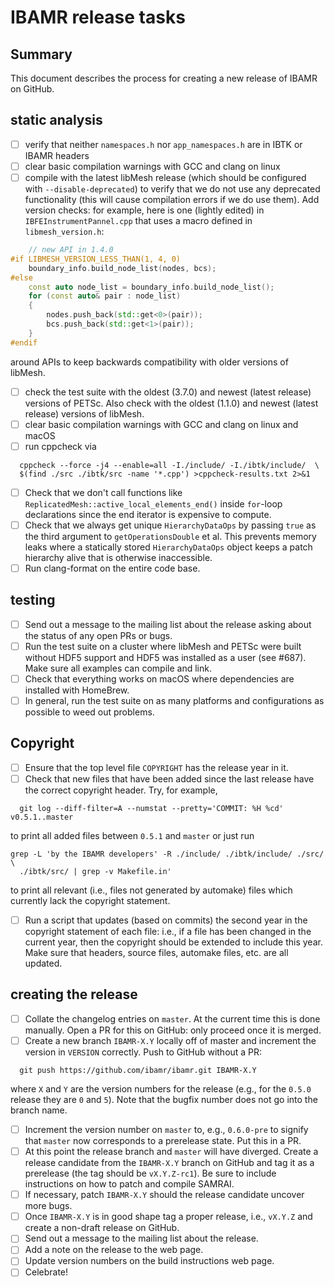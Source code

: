 # IBAMR release tasks

## Summary

This document describes the process for creating a new release of IBAMR on
GitHub.

## static analysis

- [ ] verify that neither `namespaces.h` nor `app_namespaces.h` are in IBTK or
  IBAMR headers
- [ ] clear basic compilation warnings with GCC and clang on linux
- [ ] compile with the latest libMesh release (which should be configured with
  `--disable-deprecated`) to verify that we do not use any deprecated
  functionality (this will cause compilation errors if we do use them). Add
  version checks: for example, here is one (lightly edited) in
  `IBFEInstrumentPannel.cpp` that uses a macro defined in `libmesh_version.h`:
```cpp
    // new API in 1.4.0
#if LIBMESH_VERSION_LESS_THAN(1, 4, 0)
    boundary_info.build_node_list(nodes, bcs);
#else
    const auto node_list = boundary_info.build_node_list();
    for (const auto& pair : node_list)
    {
        nodes.push_back(std::get<0>(pair));
        bcs.push_back(std::get<1>(pair));
    }
#endif
```
  around APIs to keep backwards compatibility with older versions of libMesh.
- [ ] check the test suite with the oldest (3.7.0) and newest (latest release)
  versions of PETSc. Also check with the oldest (1.1.0) and newest (latest
  release) versions of libMesh.
- [ ] clear basic compilation warnings with GCC and clang on linux and macOS
- [ ] run cppcheck via
```
  cppcheck --force -j4 --enable=all -I./include/ -I./ibtk/include/  \
  $(find ./src ./ibtk/src -name '*.cpp') >cppcheck-results.txt 2>&1
```
- [ ] Check that we don't call functions like
  `ReplicatedMesh::active_local_elements_end()` inside `for`-loop declarations
  since the end iterator is expensive to compute.
- [ ] Check that we always get unique `HierarchyDataOps` by passing `true` as
  the third argument to `getOperationsDouble` et al. This prevents memory leaks
  where a statically stored `HierarchyDataOps` object keeps a patch hierarchy
  alive that is otherwise inaccessible.
- [ ] Run clang-format on the entire code base.

## testing

- [ ] Send out a message to the mailing list about the release asking about the
  status of any open PRs or bugs.
- [ ] Run the test suite on a cluster where libMesh and PETSc were built without
  HDF5 support and HDF5 was installed as a user (see #687). Make sure all
  examples can compile and link.
- [ ] Check that everything works on macOS where dependencies are installed with
  HomeBrew.
- [ ] In general, run the test suite on as many platforms and configurations as
  possible to weed out problems.

## Copyright

- [ ] Ensure that the top level file `COPYRIGHT` has the release year in it.
- [ ] Check that new files that have been added since the last release have the
  correct copyright header. Try, for example,
```
  git log --diff-filter=A --numstat --pretty='COMMIT: %H %cd' v0.5.1..master
```
  to print all added files between `0.5.1` and `master` or just run
```
grep -L 'by the IBAMR developers' -R ./include/ ./ibtk/include/ ./src/ \
  ./ibtk/src/ | grep -v Makefile.in'
```
  to print all relevant (i.e., files not generated by automake) files which
  currently lack the copyright statement.
- [ ] Run a script that updates (based on commits) the second year in the
  copyright statement of each file: i.e., if a file has been changed in the
  current year, then the copyright should be extended to include this year. Make
  sure that headers, source files, automake files, etc. are all updated.

## creating the release

- [ ] Collate the changelog entries on `master`. At the current time this is
  done manually. Open a PR for this on GitHub: only proceed once it is merged.
- [ ] Create a new branch `IBAMR-X.Y` locally off of master and increment the
  version in `VERSION` correctly. Push to GitHub without a PR:
```
  git push https://github.com/ibamr/ibamr.git IBAMR-X.Y
```
  where `X` and `Y` are the version numbers for the release (e.g., for the
  `0.5.0` release they are `0` and `5`). Note that the bugfix number does not go
  into the branch name.
- [ ] Increment the version number on `master` to, e.g., `0.6.0-pre` to signify
  that `master` now corresponds to a prerelease state. Put this in a PR.
- [ ] At this point the release branch and `master` will have diverged. Create a
  release candidate from the `IBAMR-X.Y` branch on GitHub and tag it as a
  prerelease (the tag should be `vX.Y.Z-rc1`). Be sure to include instructions
  on how to patch and compile SAMRAI.
- [ ] If necessary, patch `IBAMR-X.Y` should the release candidate uncover more
  bugs.
- [ ] Once `IBAMR-X.Y` is in good shape tag a proper release, i.e., `vX.Y.Z` and
  create a non-draft release on GitHub.
- [ ] Send out a message to the mailing list about the release.
- [ ] Add a note on the release to the web page.
- [ ] Update version numbers on the build instructions web page.
- [ ] Celebrate!
